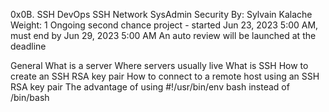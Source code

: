0x0B. SSH
DevOps
SSH
Network
SysAdmin
Security
 By: Sylvain Kalache
 Weight: 1
 Ongoing second chance project - started Jun 23, 2023 5:00 AM, must end by Jun 29, 2023 5:00 AM
 An auto review will be launched at the deadline

General
What is a server
Where servers usually live
What is SSH
How to create an SSH RSA key pair
How to connect to a remote host using an SSH RSA key pair
The advantage of using #!/usr/bin/env bash instead of /bin/bash
